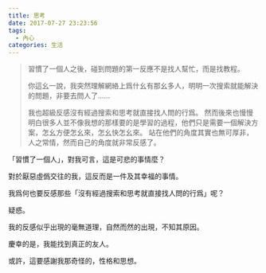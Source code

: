 ```yaml
---
title: 思考
date: 2017-07-27 23:23:56
tags:
  - 內心
categories: 生活
---
```


> 習慣了一個人之後，碰到問題的第一反應不是找人幫忙，而是找教程。
>
> 你這幺一說，我突然理解網絡上爲什幺有那幺多人，明明一次搜索就能解決的問題，非要去問人了……
>
> 我也超級反感沒有經過搜索和思考就直接找人問的行爲。
> 然而後來也慢慢明白很多人並不像我想的那樣要的是學習的過程，他們只是需要一個解決方案，怎幺方便怎幺來，怎幺快怎幺來。
> 站在他們的角度其實也無可厚非，人之常情，然而自己的角度就非常反感了。

「習慣了一個人」，對我可言，這是可悲的事情麼？

對於厭惡虛僞交往的我，這反而是一件及其幸福的事情。

我爲何也要反感那些「沒有經過搜索和思考就直接找人問的行爲」呢？

疑惑。

我的反感似乎出現的毫無道理，自然而然的出現，不知其原因。

慶幸的是，我能找到真正的友人。

或許，這要感謝我那奇怪的，性格和思想。
